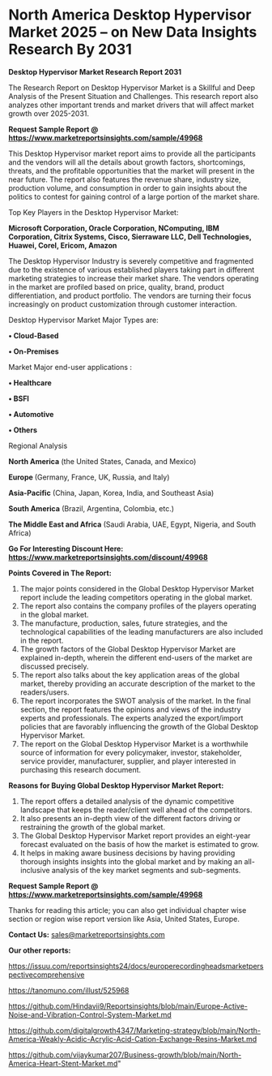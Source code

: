 # North America Desktop Hypervisor Market 2025 – on New Data Insights Research By 2031

<strong>Desktop Hypervisor Market Research Report 2031</strong>

The Research Report on Desktop Hypervisor Market is a Skillful and Deep Analysis of the Present Situation and Challenges. This research report also analyzes other important trends and market drivers that will affect market growth over 2025-2031.

<strong>Request Sample Report @ <a href=https://www.marketreportsinsights.com/sample/49968>https://www.marketreportsinsights.com/sample/49968</a></strong>

This Desktop Hypervisor market report aims to provide all the participants and the vendors will all the details about growth factors, shortcomings, threats, and the profitable opportunities that the market will present in the near future. The report also features the revenue share, industry size, production volume, and consumption in order to gain insights about the politics to contest for gaining control of a large portion of the market share.

Top Key Players in the Desktop Hypervisor Market:

<strong>Microsoft Corporation, Oracle Corporation, NComputing, IBM Corporation, Citrix Systems, Cisco, Sierraware LLC, Dell Technologies, Huawei, Corel, Ericom, Amazon</strong>

The Desktop Hypervisor Industry is severely competitive and fragmented due to the existence of various established players taking part in different marketing strategies to increase their market share. The vendors operating in the market are profiled based on price, quality, brand, product differentiation, and product portfolio. The vendors are turning their focus increasingly on product customization through customer interaction.

Desktop Hypervisor Market Major Types are:

<strong>•  Cloud-Based

•  On-Premises</strong>

Market Major end-user applications :

<strong>•  Healthcare

•  BSFI

•  Automotive

•  Others</strong>

Regional Analysis

</u><strong><b>North America</b></strong> (the United States, Canada, and Mexico)

<strong><b>Europe </b></strong>(Germany, France, UK, Russia, and Italy)

<strong><b>Asia-Pacific</b></strong> (China, Japan, Korea, India, and Southeast Asia)

<strong><b>South America</b></strong> (Brazil, Argentina, Colombia, etc.)

<strong><b>The Middle East and Africa</b></strong> (Saudi Arabia, UAE, Egypt, Nigeria, and South Africa)

<strong>Go For Interesting Discount Here: <a href=https://www.marketreportsinsights.com/discount/49968>https://www.marketreportsinsights.com/discount/49968</a></strong>

<strong>Points Covered in The Report:</strong>
<ol>
  <li>The major points considered in the Global Desktop Hypervisor Market report include the leading competitors operating in the global market.</li>
  <li>The report also contains the company profiles of the players operating in the global market.</li>
  <li>The manufacture, production, sales, future strategies, and the technological capabilities of the leading manufacturers are also included in the report.</li>
  <li>The growth factors of the Global Desktop Hypervisor Market are explained in-depth, wherein the different end-users of the market are discussed precisely.</li>
  <li>The report also talks about the key application areas of the global market, thereby providing an accurate description of the market to the readers/users.</li>
  <li>The report incorporates the SWOT analysis of the market. In the final section, the report features the opinions and views of the industry experts and professionals. The experts analyzed the export/import policies that are favorably influencing the growth of the Global Desktop Hypervisor Market.</li>
  <li>The report on the Global Desktop Hypervisor Market is a worthwhile source of information for every policymaker, investor, stakeholder, service provider, manufacturer, supplier, and player interested in purchasing this research document.</li>
</ol>
<strong>Reasons for Buying Global Desktop Hypervisor Market Report:</strong>

<ol>
  <li>The report offers a detailed analysis of the dynamic competitive landscape that keeps the reader/client well ahead of the competitors.</li>
  <li>It also presents an in-depth view of the different factors driving or restraining the growth of the global market.</li>
  <li>The Global Desktop Hypervisor Market report provides an eight-year forecast evaluated on the basis of how the market is estimated to grow.</li>
  <li>It helps in making aware business decisions by having providing thorough insights insights into the global market and by making an all-inclusive analysis of the key market segments and sub-segments.</li>
</ol>
<strong>Request Sample Report @ <a href=https://www.marketreportsinsights.com/sample/49968>https://www.marketreportsinsights.com/sample/49968</a></strong>


Thanks for reading this article; you can also get individual chapter wise section or region wise report version like Asia, United States, Europe.

<strong>Contact Us:</strong>
sales@marketreportsinsights.com

<strong>Our other reports:</strong>

<a href=https://issuu.com/reportsinsights24/docs/europerecordingheadsmarketperspectivecomprehensive>https://issuu.com/reportsinsights24/docs/europerecordingheadsmarketperspectivecomprehensive</a>

<a href=https://tanomuno.com/illust/525968>https://tanomuno.com/illust/525968</a>

<a href=https://github.com/Hindavii9/Reportsinsights/blob/main/Europe-Active-Noise-and-Vibration-Control-System-Market.md>https://github.com/Hindavii9/Reportsinsights/blob/main/Europe-Active-Noise-and-Vibration-Control-System-Market.md</a>

<a href=https://github.com/digitalgrowth4347/Marketing-strategy/blob/main/North-America-Weakly-Acidic-Acrylic-Acid-Cation-Exchange-Resins-Market.md>https://github.com/digitalgrowth4347/Marketing-strategy/blob/main/North-America-Weakly-Acidic-Acrylic-Acid-Cation-Exchange-Resins-Market.md</a>

<a href=https://github.com/vijaykumar207/Business-growth/blob/main/North-America-Heart-Stent-Market.md>https://github.com/vijaykumar207/Business-growth/blob/main/North-America-Heart-Stent-Market.md</a>"
